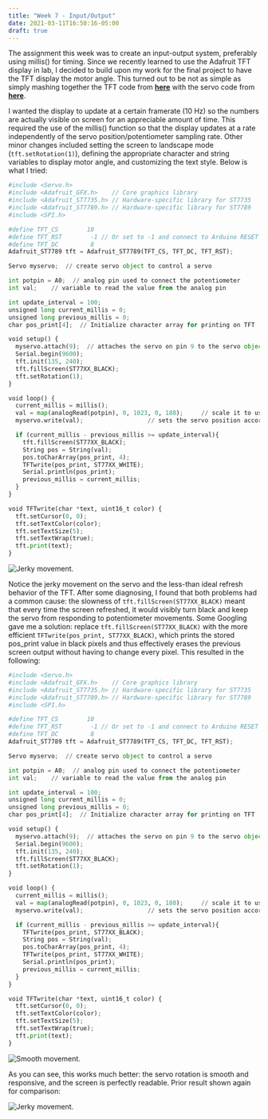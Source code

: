 ```yaml
---
title: "Week 7 - Input/Output"
date: 2021-03-11T16:50:16-05:00
draft: true
---
```



The assignment this week was to create an input-output system, preferably using millis() for timing. Since we recently learned to use the Adafruit TFT display in lab, I decided to build upon my work for the final project to have the TFT display the motor angle. This turned out to be not as simple as simply mashing together the TFT code from **[here](https://learn.adafruit.com/adafruit-1-14-240x135-color-tft-breakout/arduino-wiring-test)** with the servo code from **[here](https://www.arduino.cc/en/tutorial/knob)**.

I wanted the display to update at a certain framerate (10 Hz) so the numbers are actually visible on screen for an appreciable amount of time. This required the use of the millis() function so that the display updates at a rate independently of the servo position/potentiometer sampling rate. Other minor changes included setting the screen to landscape mode (`tft.setRotation(1)`), defining the appropriate character and string variables to display motor angle, and customizing the text style. Below is what I tried:

```python
#include <Servo.h>
#include <Adafruit_GFX.h>    // Core graphics library
#include <Adafruit_ST7735.h> // Hardware-specific library for ST7735
#include <Adafruit_ST7789.h> // Hardware-specific library for ST7789
#include <SPI.h>

#define TFT_CS        10
#define TFT_RST        -1 // Or set to -1 and connect to Arduino RESET pin
#define TFT_DC         8
Adafruit_ST7789 tft = Adafruit_ST7789(TFT_CS, TFT_DC, TFT_RST);

Servo myservo;  // create servo object to control a servo

int potpin = A0;  // analog pin used to connect the potentiometer
int val;    // variable to read the value from the analog pin

int update_interval = 100;
unsigned long current_millis = 0;
unsigned long previous_millis = 0;
char pos_print[4];  // Initialize character array for printing on TFT

void setup() {
  myservo.attach(9);  // attaches the servo on pin 9 to the servo object
  Serial.begin(9600);
  tft.init(135, 240);
  tft.fillScreen(ST77XX_BLACK);
  tft.setRotation(1);
}

void loop() {
  current_millis = millis();
  val = map(analogRead(potpin), 0, 1023, 0, 180);     // scale it to use it with the servo (value between 0 and 180)
  myservo.write(val);                  // sets the servo position according to the scaled value

  if (current_millis - previous_millis >= update_interval){
    tft.fillScreen(ST77XX_BLACK);
    String pos = String(val);
    pos.toCharArray(pos_print, 4);
    TFTwrite(pos_print, ST77XX_WHITE);
    Serial.println(pos_print);
    previous_millis = current_millis;
  }
}

void TFTwrite(char *text, uint16_t color) {
  tft.setCursor(0, 0);
  tft.setTextColor(color);
  tft.setTextSize(5);
  tft.setTextWrap(true);
  tft.print(text);
}
```
![Jerky movement.](images/week7-io/jerky.gif)

Notice the jerky movement on the servo and the less-than ideal refresh behavior of the TFT. After some diagnosing, I found that both problems had a common cause: the slowness of `tft.fillScreen(ST77XX_BLACK)` meant that every time the screen refreshed, it would visibly turn black and keep the servo from responding to potentiometer movements. Some Googling gave me a solution: replace `tft.fillScreen(ST77XX_BLACK)` with the more efficient `TFTwrite(pos_print, ST77XX_BLACK)`, which prints the stored pos_print value in black pixels and thus effectively erases the previous screen output without having to change every pixel. This resulted in the following:

```python
#include <Servo.h>
#include <Adafruit_GFX.h>    // Core graphics library
#include <Adafruit_ST7735.h> // Hardware-specific library for ST7735
#include <Adafruit_ST7789.h> // Hardware-specific library for ST7789
#include <SPI.h>

#define TFT_CS        10
#define TFT_RST        -1 // Or set to -1 and connect to Arduino RESET pin
#define TFT_DC         8
Adafruit_ST7789 tft = Adafruit_ST7789(TFT_CS, TFT_DC, TFT_RST);

Servo myservo;  // create servo object to control a servo

int potpin = A0;  // analog pin used to connect the potentiometer
int val;    // variable to read the value from the analog pin

int update_interval = 100;
unsigned long current_millis = 0;
unsigned long previous_millis = 0;
char pos_print[4];  // Initialize character array for printing on TFT

void setup() {
  myservo.attach(9);  // attaches the servo on pin 9 to the servo object
  Serial.begin(9600);
  tft.init(135, 240);
  tft.fillScreen(ST77XX_BLACK);
  tft.setRotation(1);
}

void loop() {
  current_millis = millis();
  val = map(analogRead(potpin), 0, 1023, 0, 180);     // scale it to use it with the servo (value between 0 and 180)
  myservo.write(val);                  // sets the servo position according to the scaled value

  if (current_millis - previous_millis >= update_interval){
    TFTwrite(pos_print, ST77XX_BLACK);
    String pos = String(val);
    pos.toCharArray(pos_print, 4);
    TFTwrite(pos_print, ST77XX_WHITE);
    Serial.println(pos_print);
    previous_millis = current_millis;
  }
}

void TFTwrite(char *text, uint16_t color) {
  tft.setCursor(0, 0);
  tft.setTextColor(color);
  tft.setTextSize(5);
  tft.setTextWrap(true);
  tft.print(text);
}
```

![Smooth movement.](images/week7-io/smooth.gif)

As you can see, this works much better: the servo rotation is smooth and responsive, and the screen is perfectly readable. Prior result shown again for comparison:

![Jerky movement.](images/week7-io/jerky.gif)
